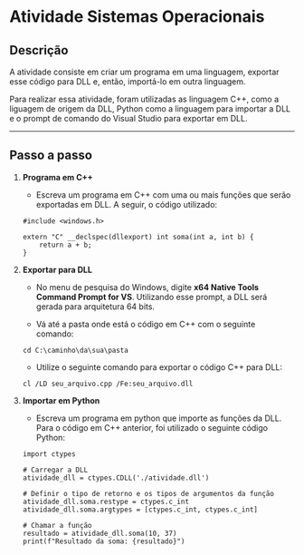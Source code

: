 # Atividade Sistemas Operacionais

## Descrição
 A atividade consiste em criar um programa em uma linguagem, exportar esse código para DLL e, então, importá-lo em outra linguagem.

 Para realizar essa atividade, foram utilizadas as linguagem C++, como a liguagem de origem da DLL, Python como a linguagem para importar a DLL e o prompt de comando do Visual Studio para exportar em DLL.

***

## Passo a passo
1. **Programa em C++**  
    - Escreva um programa em C++ com uma ou mais funções que serão exportadas em DLL. A seguir, o código utilizado:

    ```
    #include <windows.h>

    extern "C" __declspec(dllexport) int soma(int a, int b) {
        return a + b;
    }
    ```
2. **Exportar para DLL**
    - No menu de pesquisa do Windows, digite **x64 Native Tools Command Prompt for VS**. Utilizando esse prompt, a DLL será gerada para arquitetura 64 bits.

    - Vá até a pasta onde está o código em C++ com o seguinte comando:

    ```
    cd C:\caminho\da\sua\pasta
    ```

    - Utilize o seguinte comando para exportar o código C++ para DLL:

    ```
    cl /LD seu_arquivo.cpp /Fe:seu_arquivo.dll
    ```
3. **Importar em Python**
    - Escreva um programa em python que importe as funções da DLL. Para o código em C++ anterior, foi utilizado o seguinte código Python:

    ```
    import ctypes

    # Carregar a DLL
    atividade_dll = ctypes.CDLL('./atividade.dll')

    # Definir o tipo de retorno e os tipos de argumentos da função
    atividade_dll.soma.restype = ctypes.c_int
    atividade_dll.soma.argtypes = [ctypes.c_int, ctypes.c_int]

    # Chamar a função
    resultado = atividade_dll.soma(10, 37)
    print(f"Resultado da soma: {resultado}")
    ```